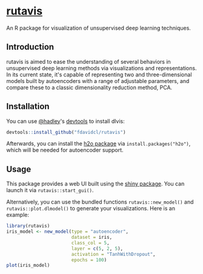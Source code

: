 # [rutavis](http://fdavidcl.me/rutavis)

An R package for visualization of unsupervised deep learning techniques.

## Introduction

rutavis is aimed to ease the understanding of several behaviors in unsupervised deep learning methods via visualizations and representations. In its current state, it's capable of representing two and three-dimensional models built by autoencoders with a range of adjustable parameters, and compare these to a classic dimensionality reduction method, PCA.

## Installation

You can use [@hadley](https://github.com/hadley)'s [devtools](https://cran.r-project.org/web/packages/devtools/index.html) to install dlvis:

~~~r
devtools::install_github("fdavidcl/rutavis")
~~~

Afterwards, you can install the [h2o package](https://cran.r-project.org/web/packages/h2o/index.html) via `install.packages("h2o")`, which will be needed for autoencoder support.

## Usage

This package provides a web UI built using the [shiny package](https://cran.r-project.org/web/packages/shiny/). You can launch it via `rutavis::start_gui()`.

Alternatively, you can use the bundled functions `rutavis::new_model()` and `rutavis::plot.dlmodel()` to generate your visualizations. Here is an example:

~~~r
library(rutavis)
iris_model <- new_model(type = "autoencoder",
                        dataset = iris,
                        class_col = 5,
                        layer = c(5, 2, 5),
                        activation = "TanhWithDropout",
                        epochs = 100)
plot(iris_model)
~~~
